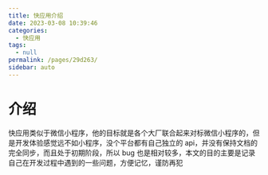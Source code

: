 ```yaml
---
title: 快应用介绍
date: 2023-03-08 10:39:46
categories:
  - 快应用
tags:
  - null
permalink: /pages/29d263/
sidebar: auto
---
```


# 介绍

快应用类似于微信小程序，他的目标就是各个大厂联合起来对标微信小程序的，但是开发体验感觉远不如小程序，没个平台都有自己独立的 api，并没有保持文档的完全同步，而且处于初期阶段，所以 bug 也是相对较多，本文的目的主要是记录自己在开发过程中遇到的一些问题，方便记忆，谨防再犯
